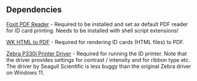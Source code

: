 ## Dependencies

[Foxit PDF Reader](https://www.foxit.com/downloads/#Foxit-Reader/) - Required to be installed and set as default PDF reader for ID card printing. Needs to be installed with shell script extensions!

[WK HTML to PDF](https://wkhtmltopdf.org/) - Required for rendering ID cards (HTML files) to PDF.

[Zebra P330i Printer Driver](https://www.seagullscientific.com/downloads/printer-drivers/zebra-p330i/) - Required for running the ID printer. Note that the driver provides settings for contrast / intensity and for ribbon type etc. The driver by Seagull Scientific is less buggy than the original Zebra driver on Windows 11.